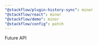 ```yaml
---
"@stackflow/plugin-history-sync": minor
"@stackflow/react": minor
"@stackflow/demo": minor
"@stackflow/config": patch
---
```


Future API
